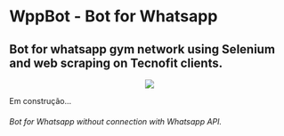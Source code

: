# WppBot - Bot for Whatsapp
## Bot for whatsapp gym network using Selenium and web scraping on Tecnofit clients.

<div style="text-align:center"><img src="https://github.com/OtavioTavares/WppBot/blob/main/imagens_git/aplicacao.gif" /></div>

Em construção...


###### Bot for Whatsapp without connection with Whatsapp API.
